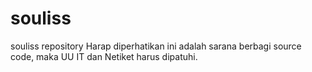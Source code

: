 # souliss
souliss repository
Harap diperhatikan ini adalah sarana berbagi source code, maka UU IT dan Netiket harus dipatuhi.
